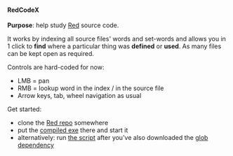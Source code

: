 #### RedCodeX

**Purpose**: help study [Red](https://www.red-lang.org) source code.

It works by indexing all source files' words and set-words and allows you in 1 click to **find** where a particular thing was **defined** or **used**.
As many files can be kept open as required.

Controls are hard-coded for now:
- LMB = pan
- RMB = lookup word in the index / in the source file
- Arrow keys, tab, wheel navigation as usual

Get started:
- clone the [Red repo](https://github.com/red/red/) somewhere
- put the [compiled exe](https://gitlab.com/hiiamboris/red-codex/raw/master/redcodex.exe) there and start it
- alternatively: run [the script](https://gitlab.com/hiiamboris/red-codex/raw/master/redcodex.red) after you've also downloaded the [glob dependency](https://gitlab.com/hiiamboris/red-junk/raw/master/glob/glob.red)
